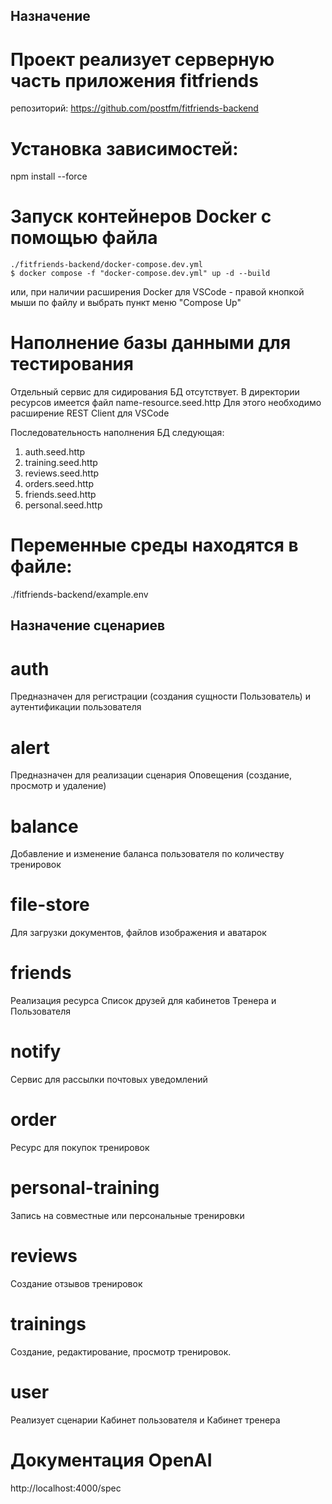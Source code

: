 ## Назначение

# Проект реализует серверную часть приложения fitfriends

репозиторий: https://github.com/postfm/fitfriends-backend

# Установка зависимостей:

npm install --force

# Запуск контейнеров Docker с помощью файла

```
./fitfriends-backend/docker-compose.dev.yml
$ docker compose -f "docker-compose.dev.yml" up -d --build
```

или, при наличии расширения Docker для VSCode - правой кнопкой мыши по файлу
и выбрать пункт меню "Compose Up"

# Наполнение базы данными для тестирования

Отдельный сервис для сидирования БД отсутствует.
В директории ресурсов имеется файл name-resource.seed.http
Для этого необходимо расширение REST Client для VSCode

Последовательность наполнения БД следующая:

1. auth.seed.http
2. training.seed.http
3. reviews.seed.http
4. orders.seed.http
5. friends.seed.http
6. personal.seed.http

# Переменные среды находятся в файле:

./fitfriends-backend/example.env

## Назначение сценариев

# auth

Предназначен для регистрации (создания сущности Пользователь) и аутентификации пользователя

# alert

Предназначен для реализации сценария Оповещения (создание, просмотр и удаление)

# balance

Добавление и изменение баланса пользователя по количеству тренировок

# file-store

Для загрузки документов, файлов изображения и аватарок

# friends

Реализация ресурса Список друзей для кабинетов Тренера и Пользователя

# notify

Сервис для рассылки почтовых уведомлений

# order

Ресурс для покупок тренировок

# personal-training

Запись на совместные или персональные тренировки

# reviews

Создание отзывов тренировок

# trainings

Создание, редактирование, просмотр тренировок.

# user

Реализует сценарии Кабинет пользователя и Кабинет тренера

# Документация OpenAI

http://localhost:4000/spec

